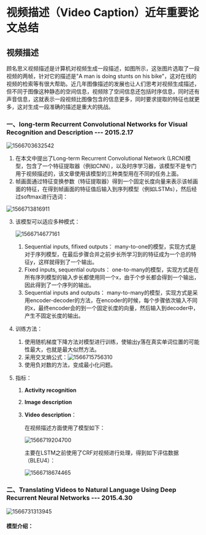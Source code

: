 # 视频描述（Video Caption）近年重要论文总结

## 视频描述

顾名思义视频描述是计算机对视频生成一段描述，如图所示，这张图片选取了一段视频的两帧，针对它的描述是"A man is doing stunts on his bike"，这对在线的视频的检索等有很大帮助。近几年图像描述的发展也让人们思考对视频生成描述，但不同于图像这种静态的空间信息，视频除了空间信息还包括时序信息，同时还有声音信息，这就表示一段视频比图像包含的信息更多，同时要求提取的特征也就更多，这对生成一段准确的描述是重大的挑战。

### 一、long-term Recurrent Convolutional Networks for Visual Recognition and Description --- 2015.2.17

![1566703632542](E:\notebook\DeepLearning\VideoCaption.assets\1566703632542.png)

1. 在本文中提出了Long-term Recurrent Convolutional Network (LRCN)模型，包含了一个特征提取器（例如CNN），以及时序学习器，该模型不是专门用于视频描述的，该文章使用该模型的三种类型用在不同的任务上面。
2. 帧画面通过特征变换参数（特征提取器）得到一个固定长度向量来表示该帧画面的特征，在得到帧画面的特征值后输入到序列模型（例如LSTMs），然后经过softmax进行选词：

![1566713816911](E:\notebook\DeepLearning\VideoCaption.assets\1566713816911.png)

3. 该模型可以适应多种模式：

   ![1566714677161](E:\notebook\DeepLearning\VideoCaption.assets\1566714677161.png)

   1. Sequential inputs, fifixed outputs： many-to-one的模型，实现方式是对于序列模型，在最后步骤合并之前步长所学习到的特征成为一个总的特征y，这样就得到了一个输出。
   2. Fixed inputs, sequential outputs： one-to-many的模型，实现方式是在所有序列模型的输入步长都使用同一个x，由于个步长都会得到一个输出，因此得到了一个序列的输出。
   3. Sequential inputs and outputs： many-to-many的模型，实现方式是采用encoder-decoder的方法，在encoder的时候，每个步骤依次输入不同的x，最终encoder会的到一个固定长度的向量，然后输入到decoder中，产生不固定长度的输出。

4. 训练方法：

   1. 使用随机梯度下降方法对模型进行训练，使输出y落在真实单词位置的可能性最大，也就是最大似然方法。
   2. 采用交叉熵公式：![1566715756310](E:\notebook\DeepLearning\VideoCaption.assets\1566715756310.png)
   3. 使用负对数的方法，变成最小化问题。

5. 指标：

   1. **Activity recognition**

   2. **Image description**

   3. **Video description**：

      在视频描述方面使用了模型如下：

      ![1566719204700](E:\notebook\DeepLearning\VideoCaption.assets\1566719204700.png)

      主要在LSTM之前使用了CRF对视频进行处理，得到如下评估数据（BLEU4）：

      ![1566718674465](E:\notebook\DeepLearning\VideoCaption.assets\1566718674465.png)

      

### 二、Translating Videos to Natural Language Using Deep Recurrent Neural Networks --- 2015.4.30

![1566731313945](E:\notebook\DeepLearning\VideoCaption.assets\1566731313945.png)

#### 模型介绍：

